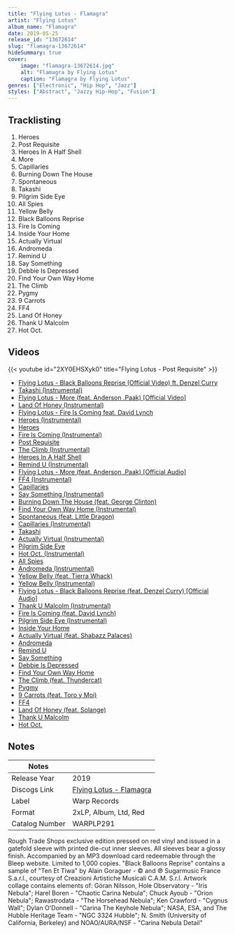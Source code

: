 ```yaml
---
title: "Flying Lotus - Flamagra"
artist: "Flying Lotus"
album_name: "Flamagra"
date: 2019-05-25
release_id: "13672614"
slug: "flamagra-13672614"
hideSummary: true
cover:
    image: "flamagra-13672614.jpg"
    alt: "Flamagra by Flying Lotus"
    caption: "Flamagra by Flying Lotus"
genres: ["Electronic", "Hip Hop", "Jazz"]
styles: ["Abstract", "Jazzy Hip-Hop", "Fusion"]
---
```


## Tracklisting
1. Heroes
2. Post Requisite
3. Heroes In A Half Shell
4. More
5. Capillaries
6. Burning Down The House
7. Spontaneous
8. Takashi
9. Pilgrim Side Eye
10. All Spies
11. Yellow Belly
12. Black Balloons Reprise
13. Fire Is Coming
14. Inside Your Home
15. Actually Virtual
16. Andromeda
17. Remind U
18. Say Something
19. Debbie Is Depressed
20. Find Your Own Way Home
21. The Climb
22. Pygmy
23. 9 Carrots
24. FF4
25. Land Of Honey
26. Thank U Malcolm
27. Hot Oct.

## Videos
{{< youtube id="2XY0EHSXyk0" title="Flying Lotus - Post Requisite" >}}
- [Flying Lotus - Black Balloons Reprise (Official Video) ft. Denzel Curry](https://www.youtube.com/watch?v=Isn8Qp-H0N4)
- [Takashi (Instrumental)](https://www.youtube.com/watch?v=c9dxT9kW3ss)
- [Flying Lotus - More (feat. Anderson .Paak) [Official Video]](https://www.youtube.com/watch?v=ylqBPksn36A)
- [Land Of Honey (Instrumental)](https://www.youtube.com/watch?v=nyA6W6ZIbxM)
- [Flying Lotus - Fire Is Coming feat. David Lynch](https://www.youtube.com/watch?v=aTrTtzTQrv0)
- [Heroes (Instrumental)](https://www.youtube.com/watch?v=Ee_oq3dl5y4)
- [Heroes](https://www.youtube.com/watch?v=aDDvwoABgwE)
- [Fire Is Coming (Instrumental)](https://www.youtube.com/watch?v=XRRnvciRWgc)
- [Post Requisite](https://www.youtube.com/watch?v=QbytIjGOqqk)
- [The Climb (Instrumental)](https://www.youtube.com/watch?v=m3P0I1YoNhw)
- [Heroes In A Half Shell](https://www.youtube.com/watch?v=hzLjObMptFo)
- [Remind U (Instrumental)](https://www.youtube.com/watch?v=_5cyiOSGZdY)
- [Flying Lotus - More (feat. Anderson .Paak) [Official Audio]](https://www.youtube.com/watch?v=Xl0XBQ08wbg)
- [FF4 (Instrumental)](https://www.youtube.com/watch?v=4PorNMjd2fo)
- [Capillaries](https://www.youtube.com/watch?v=uuUe2PWtV1Y)
- [Say Something (Instrumental)](https://www.youtube.com/watch?v=59XfRXg8-EE)
- [Burning Down The House (feat. George Clinton)](https://www.youtube.com/watch?v=h4Z-mTcAsPU)
- [Find Your Own Way Home (Instrumental)](https://www.youtube.com/watch?v=8BcyuMW1UYg)
- [Spontaneous (feat. Little Dragon)](https://www.youtube.com/watch?v=Yi67hQf2AjA)
- [Capillaries (Instrumental)](https://www.youtube.com/watch?v=8UxyRlNZxos)
- [Takashi](https://www.youtube.com/watch?v=YrygJAr13Dk)
- [Actually Virtual (Instrumental)](https://www.youtube.com/watch?v=_NmiwKoIXUk)
- [Pilgrim Side Eye](https://www.youtube.com/watch?v=rynqb6m8FnM)
- [Hot Oct. (Instrumental)](https://www.youtube.com/watch?v=6K_MssVNPKs)
- [All Spies](https://www.youtube.com/watch?v=cDlBO3ja3rw)
- [Andromeda (Instrumental)](https://www.youtube.com/watch?v=E9in2n6WB58)
- [Yellow Belly (feat. Tierra Whack)](https://www.youtube.com/watch?v=Z8rSTXeyMns)
- [Yellow Belly (Instrumental)](https://www.youtube.com/watch?v=y8rg0o3oYiY)
- [Flying Lotus - Black Balloons Reprise (feat. Denzel Curry) [Official Audio]](https://www.youtube.com/watch?v=hc7K4q3P2wg)
- [Thank U Malcolm (Instrumental)](https://www.youtube.com/watch?v=XeGjeo2eT84)
- [Fire Is Coming (feat. David Lynch)](https://www.youtube.com/watch?v=hcKBell84GQ)
- [Pilgrim Side Eye (Instrumental)](https://www.youtube.com/watch?v=xjyRXnnh-6U)
- [Inside Your Home](https://www.youtube.com/watch?v=_sCLw79q0wc)
- [Actually Virtual (feat. Shabazz Palaces)](https://www.youtube.com/watch?v=iwDJa2F2Tlc)
- [Andromeda](https://www.youtube.com/watch?v=49ajVcXyG4A)
- [Remind U](https://www.youtube.com/watch?v=CTNJ18bU4Dc)
- [Say Something](https://www.youtube.com/watch?v=UJnEh2Xx4yA)
- [Debbie Is Depressed](https://www.youtube.com/watch?v=j1pwFuOnyXc)
- [Find Your Own Way Home](https://www.youtube.com/watch?v=M6yta67jRPQ)
- [The Climb (feat. Thundercat)](https://www.youtube.com/watch?v=8hcv3q7vNTY)
- [Pygmy](https://www.youtube.com/watch?v=uyd-ymw6_MU)
- [9 Carrots (feat. Toro y Moi)](https://www.youtube.com/watch?v=r_VEXk2oJ7E)
- [FF4](https://www.youtube.com/watch?v=mDJf4vKgevE)
- [Land Of Honey (feat. Solange)](https://www.youtube.com/watch?v=UZ_v07WeVmE)
- [Thank U Malcolm](https://www.youtube.com/watch?v=lYPgHsI1mkw)
- [Hot Oct.](https://www.youtube.com/watch?v=mRo8gxvhJCg)


## Notes

| Notes          |             |
| ---------------| ----------- |
| Release Year   | 2019 |
| Discogs Link   | [Flying Lotus - Flamagra](https://www.discogs.com/release/13672614-Flying-Lotus-Flamagra) |
| Label          | Warp Records |
| Format         | 2xLP, Album, Ltd, Red |
| Catalog Number | WARPLP291 |

Rough Trade Shops exclusive edition pressed on red vinyl and issued in a gatefold sleeve with printed die-cut inner sleeves. All sleeves bear a glossy finish. Accompanied by an MP3 download card redeemable through the Bleep website. Limited to 1,000 copies.  "Black Balloons Reprise" contains a sample of "Ten Et Tiwa" by Alain Goraguer - © and ℗ Sugarmusic France S.a.r.l., courtesy of Creazioni Artistiche Musicali C.A.M. S.r.l.  Artwork collage contains elements of: Göran Nilsson, Hole Observatory - "Iris Nebula"; Harel Boren - "Chaotic Carina Nebula"; Chuck Ayoub - "Orion Nebula"; Rawastrodata - "The Horsehead Nebula"; Ken Crawford - "Cygnus Wall"; Dylan O'Donnell - "Carina The Keyhole Nebula"; NASA, ESA, and The Hubble Heritage Team - "NGC 3324 Hubble"; N. Smith (University of California, Berkeley) and NOAO/AURA/NSF - "Carina Nebula Detail"

